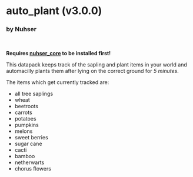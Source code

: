 # auto_plant (v3.0.0)

### by Nuhser
<br>

**Requires [nuhser_core](https://github.com/Nuhser/nuhser_core "Nuhser_Core") to be installed first!**

This datapack keeps track of the sapling and plant items in your world and automacilly plants them after lying on the correct ground for *5 minutes*.

The items which get currently tracked are:

- all tree saplings
- wheat
- beetroots
- carrots
- potatoes
- pumpkins
- melons
- sweet berries
- sugar cane
- cacti
- bamboo
- netherwarts
- chorus flowers
